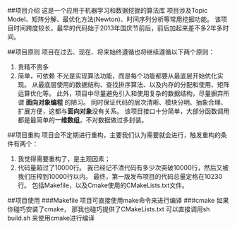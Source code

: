 ##项目介绍
这是一个应用于机器学习和数据挖掘的算法库
项目涉及Topic Model、矩阵分解、最优化方法(Newton)、时间序列分析等常用挖掘功能。
该项目时间跨度较长，最早的代码始于2013年国庆节前后，前后加起来差不多2年多时间。
 
##项目原则
项目在过去、现在、将来始终遵循也将继续遵循以下两个原则：
1. 贵精不贵多 
2. 简单，可依赖 
不光是实现算法功能，而是每个功能都要从最底层开始优化实现。
从最底层使用的数据结构、查找排序算法、以及内存的分配和使用、矩阵运算优化等。 
此外，项目中尽量避免引入和使用复杂的数据结构，尽量摒弃所谓 **面向对象编程** 的陋习。
同时保证代码的层次清晰、模块分明、抽象合理、扩展方便，这都与**面向对象**没有关系。
该项目接口十分简单，大部分函数调用都是最简单的**一维数组**，不对数据做过多封装。

##项目重构
项目会不定期进行重构，主要我们认为需要就会进行，触发重构的条件有两个：
1. 我觉得需要重构了，是主观因素；
2. 代码量超过了10000行。 
我已经记不清代码有多少次突破10000行，然后又被我们压榨到10000行以内。
最终，第一版发布项目的代码总量定格在10230行。
包括Makefile，以及Cmake使用的CMakeLists.txt文件。

##项目使用
###Makefile
项目可直接使用make命令来进行编译
###cmake
如果你碰巧安装了cmake，
那我也碰巧提供了CMakeLists.txt
可以直接调用sh build.sh 来使用cmake进行编译
